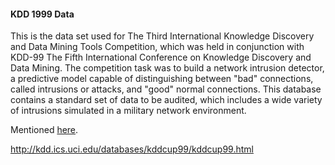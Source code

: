 

#### KDD 1999 Data

This is the data set used for The Third International Knowledge Discovery and Data Mining Tools Competition, which was held in conjunction with KDD-99 The Fifth International Conference on Knowledge Discovery and Data Mining. The competition task was to build a network intrusion detector, a predictive model capable of distinguishing between "bad" connections, called intrusions or attacks, and "good" normal connections. This database contains a standard set of data to be audited, which includes a wide variety of intrusions simulated in a military network environment.

Mentioned [here](https://github.com/jadianes/spark-py-notebooks).

http://kdd.ics.uci.edu/databases/kddcup99/kddcup99.html

